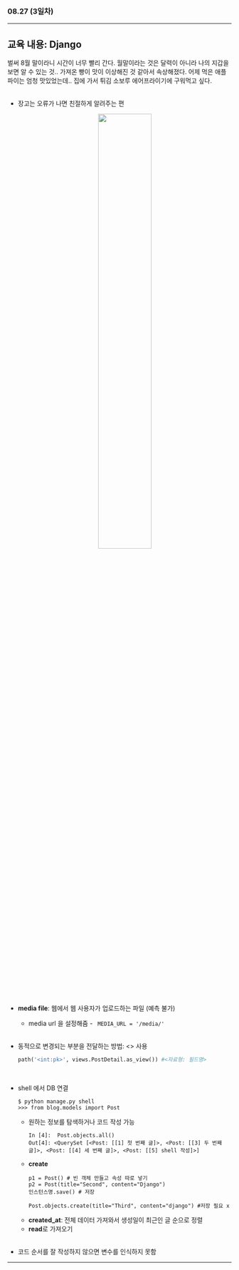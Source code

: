 ###  08.27 (3일차)
---
교육 내용: Django 
---
벌써 8월 말이라니 시간이 너무 빨리 간다. 월말이라는 것은 달력이 아니라 나의 지갑을 보면 알 수 있는 것.. 가져온 빵이 맛이 이상해진 것 같아서 속상해졌다. 어제 먹은 애플파이는 엄청 맛있었는데.. 집에 가서 튀김 소보루 에어프라이기에 구워먹고 싶다. 
<br><br>

- 장고는 오류가 나면 친절하게 알려주는 편
  <p align="center">
  <img src="https://github.com/user-attachments/assets/d366c531-16f5-4193-afad-58bc3d3ce0e8" width="50%" /> </p><br>
  
- **media file**: 웹에서 웹 사용자가 업로드하는 파일 (예측 불가)
  - media url 을 설정해줌 - ``` MEDIA_URL = '/media/'```
 <br><br>
 
- 동적으로 변경되는 부분을 전달하는 방법: <> 사용
  ```python
  path('<int:pk>', views.PostDetail.as_view()) #<자료형: 필드명>
  ```
<br>

- shell 에서 DB 연결
  ```linux
  $ python manage.py shell
  >>> from blog.models import Post
  ```
  - 원하는 정보를 탐색하거나 코드 작성 가능
    ```linux
    In [4]:  Post.objects.all()
    Out[4]: <QuerySet [<Post: [[1] 첫 번째 글]>, <Post: [[3] 두 번째 글]>, <Post: [[4] 세 번째 글]>, <Post: [[5] shell 작성]>]
    ```
  - **create**
    ```linux
    p1 = Post() # 빈 객체 만들고 속성 따로 넣기
    p2 = Post(title="Second", content="Django")
    인스턴스명.save() # 저장
    
    Post.objects.create(title="Third", content="django") #저장 필요 x
    ```
  - **created_at**: 전체 데이터 가져와서 생성일이 최근인 글 순으로 정렬
  - **read**로 가져오기
<br><br>

- 코드 순서를 잘 작성하지 않으면 변수를 인식하지 못함 
***
<br> 
